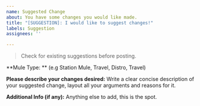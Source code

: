 ```yaml
---
name: Suggested Change
about: You have some changes you would like made.
title: "[SUGGESTION]: I would like to suggest changes!"
labels: Suggestion
assignees: ''

---
```


> Check for existing suggestions before posting.

**Mule Type: **
(e.g Station Mule, Travel, Distro, Travel)

**Please describe your changes desired:**
Write a clear concise description of your suggested change, layout all your arguments and reasons for it.

**Additional Info (if any):**
Anything else to add, this is the spot.
